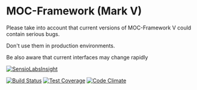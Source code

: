 MOC-Framework (Mark V)
======================

Please take into account that current versions of MOC-Framework V could contain serious bugs.

Don't use them in production environments.

Be also aware that current interfaces may change rapidly

[![SensioLabsInsight](https://insight.sensiolabs.com/projects/4c5ba9a5-cbe2-4a8b-94ba-1596edd99c53/big.png)](https://insight.sensiolabs.com/projects/4c5ba9a5-cbe2-4a8b-94ba-1596edd99c53)

[![Build Status](https://travis-ci.org/DerDu/MOC-Framework-Mark-V.svg?branch=development)](https://travis-ci.org/DerDu/MOC-Framework-Mark-V)
[![Test Coverage](https://codeclimate.com/github/DerDu/MOC-Framework-Mark-V/badges/coverage.svg)](https://codeclimate.com/github/DerDu/MOC-Framework-Mark-V)
[![Code Climate](https://codeclimate.com/github/DerDu/MOC-Framework-Mark-V/badges/gpa.svg)](https://codeclimate.com/github/DerDu/MOC-Framework-Mark-V)
